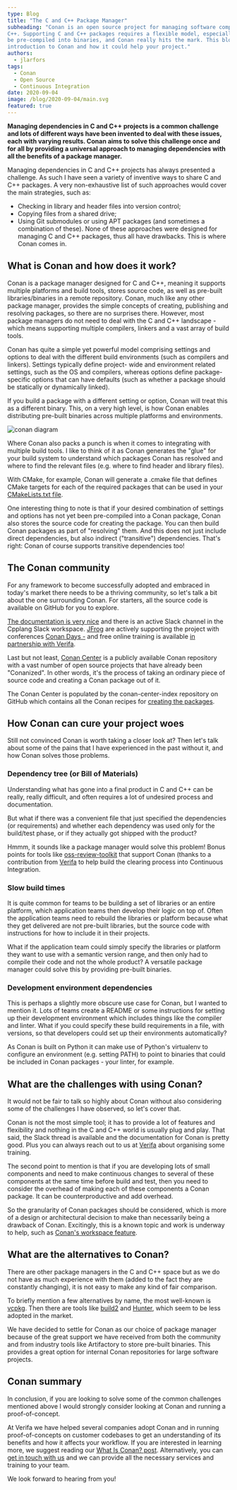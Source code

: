 ```yaml
---
type: Blog
title: "The C and C++ Package Manager"
subheading: "Conan is an open source project for managing software components (or packages) for C and
C++. Supporting C and C++ packages requires a flexible model, especially to allow packages to
be pre-compiled into binaries, and Conan really hits the mark. This blog gives a short
introduction to Conan and how it could help your project."
authors:
  - jlarfors
tags:
  - Conan
  - Open Source
  - Continuous Integration
date: 2020-09-04
image: /blog/2020-09-04/main.svg
featured: true
---
```


**Managing dependencies in C and C++ projects is a common challenge and lots of different ways have been invented to deal with these issues, each with varying results. Conan aims to solve this challenge once and for all by providing a universal approach to managing dependencies with all the benefits of a package manager.**

Managing dependencies in C and C++ projects has always presented a challenge. As such I
have seen a variety of inventive ways to share C and C++ packages. A very non-exhaustive list
of such approaches would cover the main strategies, such as:

- Checking in library and header files into version control;
- Copying files from a shared drive;
- Using Git submodules or using APT packages (and sometimes a combination of these).
  None of these approaches were designed for managing C and C++ packages, thus all have
  drawbacks. This is where Conan comes in.

## What is Conan and how does it work?

Conan is a package manager designed for C and C++, meaning it supports multiple platforms
and build tools, stores source code, as well as pre-built libraries/binaries in a remote repository.
Conan, much like any other package manager, provides the simple concepts of creating,
publishing and resolving packages, so there are no surprises there. However, most package
managers do not need to deal with the C and C++ landscape - which means supporting
multiple compilers, linkers and a vast array of build tools.

Conan has quite a simple yet powerful model comprising settings and options to deal with the
different build environments (such as compilers and linkers). Settings typically define project-
wide and environment related settings, such as the OS and compilers, whereas options define
package-specific options that can have defaults (such as whether a package should be statically
or dynamically linked).

If you build a package with a different setting or option, Conan will treat this as a different binary.
This, on a very high level, is how Conan enables distributing pre-built binaries across multiple
platforms and environments.

![conan diagram](/blog/2020-09-04/conan-diagram.svg)

Where Conan also packs a punch is when it comes to integrating with multiple build tools. I like
to think of it as Conan generates the "glue" for your build system to understand which packages
Conan has resolved and where to find the relevant files (e.g. where to find header and library
files).

With CMake, for example, Conan will generate a .cmake file that defines CMake targets for
each of the required packages that can be used in your [CMakeLists.txt file](https://docs.conan.io/en/latest/integrations/build_system/cmake/cmake_generator.html#targets-approach).

One interesting thing to note is that if your desired combination of settings and
options has not yet been pre-compiled into a Conan package, Conan also stores the source
code for creating the package. You can then build Conan packages as part of "resolving" them.
And this does not just include direct dependencies, but also indirect ("transitive") dependencies.
That's right: Conan of course supports transitive dependencies too!

## The Conan community

For any framework to become successfully adopted and embraced in today's market there
needs to be a thriving community, so let's talk a bit about the one surrounding Conan.
For starters, all the source code is available on GitHub for you to explore.

[The documentation is very nice](https://docs.conan.io/en/latest/introduction.html) and there is an active Slack channel
in the Cpplang Slack workspace. [JFrog](https://jfrog.com/) are actively supporting the project with conferences [Conan Days -](https://conandays.conan.io/) and free online training is available [in partnership with Verifa]().

Last but not least, [Conan Center](https://conan.io/center/) is a publicly available Conan
repository with a vast number of open source projects that have already been "Conanized". In
other words, it's the process of taking an ordinary piece of source code and creating a Conan
package out of it.

The Conan Center is populated by the conan-center-index repository on GitHub which contains
all the Conan recipes for [creating the packages](https://github.com/conan-io/conan-center-index).

## How Conan can cure your project woes

Still not convinced Conan is worth taking a closer look at? Then let's talk about some of the
pains that I have experienced in the past without it, and how Conan solves those problems.

### Dependency tree (or Bill of Materials)

Understanding what has gone into a final product in C and C++ can be really, really difficult, and
often requires a lot of undesired process and documentation.

But what if there was a convenient file that just specified the dependencies (or requirements)
and whether each dependency was used only for the build/test phase, or if they actually got
shipped with the product?

Hmmm, it sounds like a package manager would solve this problem! Bonus points for tools like
[oss-review-toolkit](https://github.com/oss-review-toolkit/ort) that support Conan (thanks to a
contribution from [Verifa](/) to help build the clearing process into Continuous Integration.

### Slow build times

It is quite common for teams to be building a set of libraries or an entire platform, which
application teams then develop their logic on top of. Often the application teams need to rebuild
the libraries or platform because what they get delivered are not pre-built libraries, but the
source code with instructions for how to include it in their projects.

What if the application team could simply specify the libraries or platform they want to use with a
semantic version range, and then only had to compile their code and not the whole product?
A versatile package manager could solve this by providing pre-built binaries.

### Development environment dependencies

This is perhaps a slightly more obscure use case for Conan, but I wanted to mention it. Lots of
teams create a README or some instructions for setting up their development environment
which includes things like the compiler and linter. What if you could specify these build
requirements in a file, with versions, so that developers could set up their environments
automatically?

As Conan is built on Python it can make use of Python's virtualenv to configure an environment
(e.g. setting PATH) to point to binaries that could be included in Conan packages - your linter,
for example.

## What are the challenges with using Conan?

It would not be fair to talk so highly about Conan without also considering some of the
challenges I have observed, so let's cover that.

Conan is not the most simple tool; it has to provide a lot of features and flexibility and nothing in
the C and C++ world is usually plug and play. That said, the Slack thread is available and the
documentation for Conan is pretty good. Plus you can always reach out to us at [Verifa](/contact/) about organising some training.

The second point to mention is that if you are developing lots of small components and need to
make continuous changes to several of these components at the same time before build and
test, then you need to consider the overhead of making each of these components a Conan
package. It can be counterproductive and add overhead.

So the granularity of Conan packages should be considered, which is more of a design or
architectural decision to make than necessarily being a drawback of Conan. Excitingly, this is a
known topic and work is underway to help, such as [Conan's workspace feature](https://docs.conan.io/en/latest/developing_packages/workspaces.html).

## What are the alternatives to Conan?

There are other package managers in the C and C++ space but as we do not have as much
experience with them (added to the fact they are constantly changing), it is not easy to make
any kind of fair comparison.

To briefly mention a few alternatives by name, the most well-known is [vcpkg](https://github.com/Microsoft/vcpkg). Then there are tools like [build2](https://build2.org/) and [Hunter](https://github.com/cpp-pm/hunter), which seem to be less adopted in the market.

We have decided to settle for Conan as our choice of package manager because of the great
support we have received from both the community and from industry tools like Artifactory to
store pre-built binaries. This provides a great option for internal Conan repositories for large
software projects.

## Conan summary

In conclusion, if you are looking to solve some of the common challenges mentioned above I
would strongly consider looking at Conan and running a proof-of-concept.

At Verifa we have helped several companies adopt Conan and in running proof-of-concepts on
customer codebases to get an understanding of its benefits and how it affects your workflow.
If you are interested in learning more, we suggest reading our [What Is Conan? post](https://bincrafters.github.io/2018/07/14/What-Is-Conan/). Alternatively, you can [get in touch with us](/contact/) and we can provide all the necessary services and training to your team.

We look forward to hearing from you!
